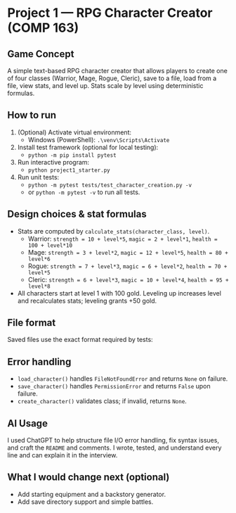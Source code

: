# Project 1 — RPG Character Creator (COMP 163)

## Game Concept
A simple text-based RPG character creator that allows players to create one of four classes (Warrior, Mage, Rogue, Cleric), save to a file, load from a file, view stats, and level up. Stats scale by level using deterministic formulas.

## How to run
1. (Optional) Activate virtual environment:
   - Windows (PowerShell): `.\venv\Scripts\Activate`
2. Install test framework (optional for local testing):
   - `python -m pip install pytest`
3. Run interactive program:
   - `python project1_starter.py`
4. Run unit tests:
   - `python -m pytest tests/test_character_creation.py -v`
   - or `python -m pytest -v` to run all tests.

## Design choices & stat formulas
- Stats are computed by `calculate_stats(character_class, level)`.
  - Warrior: `strength = 10 + level*5`, `magic = 2 + level*1`, `health = 100 + level*10`
  - Mage: `strength = 3 + level*2`, `magic = 12 + level*5`, `health = 80 + level*6`
  - Rogue: `strength = 7 + level*3`, `magic = 6 + level*2`, `health = 70 + level*5`
  - Cleric: `strength = 6 + level*3`, `magic = 10 + level*4`, `health = 95 + level*8`
- All characters start at level 1 with 100 gold. Leveling up increases level and recalculates stats; leveling grants +50 gold.

## File format
Saved files use the exact format required by tests:

## Error handling
- `load_character()` handles `FileNotFoundError` and returns `None` on failure.
- `save_character()` handles `PermissionError` and returns `False` upon failure.
- `create_character()` validates class; if invalid, returns `None`.

## AI Usage
I used ChatGPT to help structure file I/O error handling, fix syntax issues, and craft the `README` and comments. I wrote, tested, and understand every line and can explain it in the interview.

## What I would change next (optional)
- Add starting equipment and a backstory generator.
- Add save directory support and simple battles.

